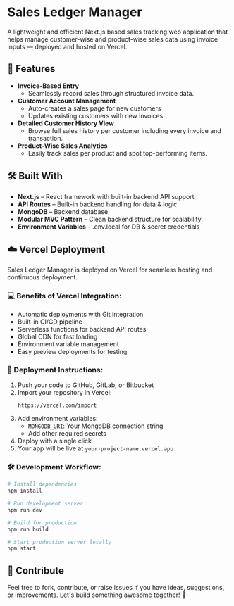 # Sales Ledger Manager
A lightweight and efficient Next.js based sales tracking web application that helps manage customer-wise and product-wise sales data using invoice inputs — deployed and hosted on Vercel.

## 🚀 Features
- **Invoice-Based Entry**
  - Seamlessly record sales through structured invoice data.
- **Customer Account Management**
  - Auto-creates a sales page for new customers
  - Updates existing customers with new invoices
- **Detailed Customer History View**
  - Browse full sales history per customer including every invoice and transaction.
- **Product-Wise Sales Analytics**
  - Easily track sales per product and spot top-performing items.

## 🛠️ Built With
- **Next.js** – React framework with built-in backend API support
- **API Routes** – Built-in backend handling for data & logic
- **MongoDB** – Backend database
- **Modular MVC Pattern** – Clean backend structure for scalability
- **Environment Variables** – .env.local for DB & secret credentials

## ☁️ Vercel Deployment
Sales Ledger Manager is deployed on Vercel for seamless hosting and continuous deployment.

### 💻 Benefits of Vercel Integration:
- Automatic deployments with Git integration
- Built-in CI/CD pipeline
- Serverless functions for backend API routes
- Global CDN for fast loading
- Environment variable management
- Easy preview deployments for testing

### 🚀 Deployment Instructions:
1. Push your code to GitHub, GitLab, or Bitbucket
2. Import your repository in Vercel:
   ```
   https://vercel.com/import
   ```
3. Add environment variables:
   - `MONGODB_URI`: Your MongoDB connection string
   - Add other required secrets
4. Deploy with a single click
5. Your app will be live at `your-project-name.vercel.app`

### 🛠️ Development Workflow:
```bash
# Install dependencies
npm install

# Run development server
npm run dev

# Build for production
npm run build

# Start production server locally
npm start
```

## 🤝 Contribute
Feel free to fork, contribute, or raise issues if you have ideas, suggestions, or improvements.
Let's build something awesome together! 💪
